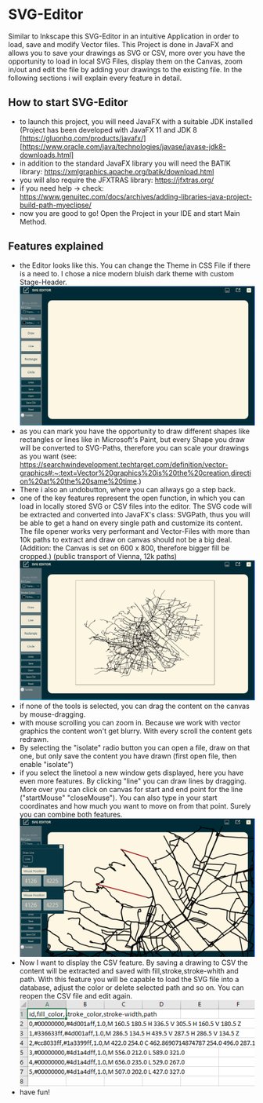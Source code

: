 # SVG-Editor
Similar to Inkscape this SVG-Editor in an intuitive Application in order to load, save and modify Vector files. This Project is done in JavaFX and allows you to save your drawings as SVG or CSV, more over you have the opportunity to load in local SVG Files, display them on the Canvas, zoom in/out and edit the file by adding your drawings to the existing file. In the following sections i will explain every feature in detail.

## How to start SVG-Editor
- to launch this project, you will need JavaFX with a suitable JDK installed (Project has been developed with JavaFX 11 and JDK 8 [https://gluonhq.com/products/javafx/] [https://www.oracle.com/java/technologies/javase/javase-jdk8-downloads.html]
- in addition to the standard JavaFX library you will need the BATIK library: https://xmlgraphics.apache.org/batik/download.html
- you will also require the JFXTRAS library: https://jfxtras.org/
- if you need help -> check: https://www.genuitec.com/docs/archives/adding-libraries-java-project-build-path-myeclipse/
- now you are good to go! Open the Project in your IDE and start Main Method.

## Features explained
- the Editor looks like this. You can change the Theme in CSS File if there is a need to. I chose a nice modern bluish dark theme with custom Stage-Header.
![alt text](https://github.com/lukasthekid/SVG-Editor/blob/master/Screenshots/Overview.PNG)
- as you can mark you have the opportunity to draw different shapes like rectangles or lines like in Microsoft's Paint, but every Shape you draw will be converted to SVG-Paths, therefore you can scale your drawings as you want (see: https://searchwindevelopment.techtarget.com/definition/vector-graphics#:~:text=Vector%20graphics%20is%20the%20creation,direction%20at%20the%20same%20time.)
- There i also an undobutton, where you can allways go a step back.
- one of the key features represent the open function, in which you can load in locally stored SVG or CSV files into the editor. The SVG code will be extracted and converted into JavaFX's class: SVGPath, thus you will be able to get a hand on every single path and customize its content. The file opener works very performant and Vector-Files with more than 10k paths to extract and draw on canvas should not be a big deal. (Addition: the Canvas is set on 600 x 800, therefore bigger fill be cropped.)
(public transport of Vienna, 12k paths)
![alt text](https://github.com/lukasthekid/SVG-Editor/blob/master/Screenshots/OpenSvg.PNG)
- if none of the tools is selected, you can drag the content on the canvas by mouse-dragging.
- with mouse scrolling you can zoom in. Because we work with vector graphics the content won't get blurry. With every scroll the content gets redrawn.
- By selecting the "isolate" radio button you can open a file, draw on that one, but only save the content you have drawn (first open file, then enable "isolate")
- if you select the linetool a new window gets displayed, here you have even more features. By clicking "line" you can draw lines by dragging. More over you can click on canvas for start and end point for the line ("startMouse" "closeMouse"). You can also type in your start coordinates and how much you want to move on from that point. Surely you can combine both features.
![alt text](https://github.com/lukasthekid/SVG-Editor/blob/master/Screenshots/LineController.PNG)
- Now I want to display the CSV feature. By saving a drawing to CSV the content will be extracted and saved with fill,stroke,stroke-whith and path. With this feature you will be capable to load the SVG file into a database, adjust the color or delete selected path and so on. You can reopen the CSV file and edit again.
![alt text](https://github.com/lukasthekid/SVG-Editor/blob/master/Screenshots/CsV.PNG)
- have fun!
